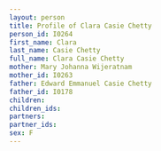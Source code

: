 ```yaml
---
layout: person
title: Profile of Clara Casie Chetty
person_id: I0264
first_name: Clara
last_name: Casie Chetty
full_name: Clara Casie Chetty
mother: Mary Johanna Wijeratnam
mother_id: I0263
father: Edward Emmanuel Casie Chetty
father_id: I0178
children:
children_ids:
partners:
partner_ids:
sex: F
---
```


